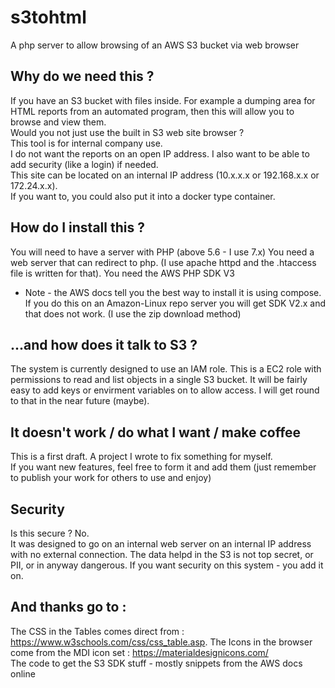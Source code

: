 # s3tohtml
A php server to allow browsing of an AWS S3 bucket via web browser

## Why do we need this ?
If you have an S3 bucket with files inside.  For example a dumping area for HTML reports from an automated program, then this will allow you to browse and view them.  
Would you not just use the built in S3 web site browser ?  
This tool is for internal company use.  
I do not want the reports on an open IP address.  I also want to be able to add security (like a login) if needed.  
This site can be located on an internal IP address (10.x.x.x or 192.168.x.x or 172.24.x.x).  
If you want to, you could also put it into a docker type container.  

## How do I install this ?
You will need to have a server with PHP (above 5.6 - I use 7.x)
You need a web server that can redirect to php.  (I use apache httpd and the .htaccess file is written for that).
You need the AWS PHP SDK V3  
 * Note - the AWS docs tell you the best way to install it is using compose. If you do this on an Amazon-Linux repo server you will get SDK V2.x and that does not work. (I use the zip download method)  

## ...and how does it talk to S3 ?
The system is currently designed to use an IAM role.  This is a EC2 role with permissions to read and list objects in a single S3 bucket.  It will be fairly easy to add keys or envirment variables on to allow access.  I will get round to that in the near future (maybe).

## It doesn't work / do what I want / make coffee
This is a first draft.  A project I wrote to fix something for myself.  
If you want new features, feel free to form it and add them (just remember to publish your work for others to use and enjoy)

## Security
Is this secure ?  No.  
It was designed to go on an internal web server on an internal IP address with no external connection.  The data helpd in the S3 is not top secret, or PII, or in anyway dangerous.  If you want security on this system - you add it on.
  
## And thanks go to :

The CSS in the Tables comes direct from : https://www.w3schools.com/css/css_table.asp. 
The Icons in the browser come from the MDI icon set : https://materialdesignicons.com/  
The code to get the S3 SDK stuff - mostly snippets from the AWS docs online
 
  


